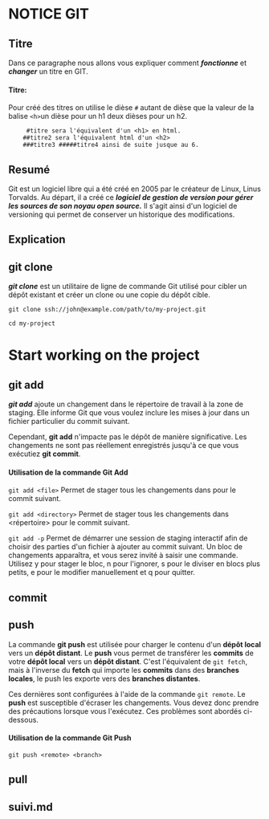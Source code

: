 # NOTICE GIT

##  Titre
Dans ce paragraphe nous allons vous expliquer comment __*fonctionne*__ et __*changer*__ un titre en GIT.

#### Titre:

Pour créé des titres on utilise le dièse `#`  autant de dièse que la valeur de la balise  `<h>`un dièse pour un h1 deux dièses pour un h2. 
 		
 		
 		 #titre sera l'équivalent d'un <h1> en html.
  		##titre2 sera l'équivalent html d'un <h2>
  		###titre3 #####titre4 ainsi de suite jusque au 6.

## Resumé
Git est un logiciel libre qui a été créé en 2005 par le créateur de Linux, Linus Torvalds. Au départ, il a créé ce <em><strong>logiciel de gestion de version pour gérer les sources de son noyau open source.</em></strong> Il s'agit ainsi d'un logiciel de versioning qui permet de conserver un historique des modifications.
##  Explication
##  git clone
__*git clone*__ est un utilitaire de ligne de commande Git utilisé pour cibler un dépôt existant et créer un clone ou une copie du dépôt cible.


   `git clone ssh://john@example.com/path/to/my-project.git`  
   
   `cd my-project`
   
   
# Start working on the project
##  git add
__*git add*__ ajoute un changement dans le répertoire de travail à la zone de staging. Elle informe Git que vous voulez inclure les mises à jour dans un fichier particulier du commit suivant. 

Cependant, __git add__ n'impacte pas le dépôt de manière significative. Les changements ne sont pas réellement enregistrés jusqu'à ce que vous exécutiez __git commit__.

#### Utilisation de la commande Git Add
`git add <file>`
Permet de stager tous les changements dans <fichier> pour le commit suivant.

`git add <directory>`
Permet de stager tous les changements dans <répertoire> pour le commit suivant.

`git add -p`
Permet de démarrer une session de staging interactif afin de choisir des parties d'un fichier à ajouter au commit suivant. Un bloc de changements apparaîtra, et vous serez invité à saisir une commande. Utilisez y pour stager le bloc, n pour l'ignorer, s pour le diviser en blocs plus petits, e pour le modifier manuellement et q pour quitter.
##  commit
##  push

La commande __git push__ est utilisée pour charger le contenu d'un __dépôt local__ vers un __dépôt distant__. Le __push__ vous permet de transférer les __commits__ de votre __dépôt local__ vers un __dépôt distant__. C'est l'équivalent de `git fetch`, mais à l'inverse du __fetch__ qui importe les __commits__ dans des __branches locales__, le push les exporte vers des __branches distantes__.  

Ces dernières sont configurées à l'aide de la commande `git remote`. Le __push__ est susceptible d'écraser les changements. Vous devez donc prendre des précautions lorsque vous l'exécutez. Ces problèmes sont abordés ci-dessous.

#### Utilisation de la commande Git Push
`git push <remote> <branch>`
##  pull
##  suivi.md

